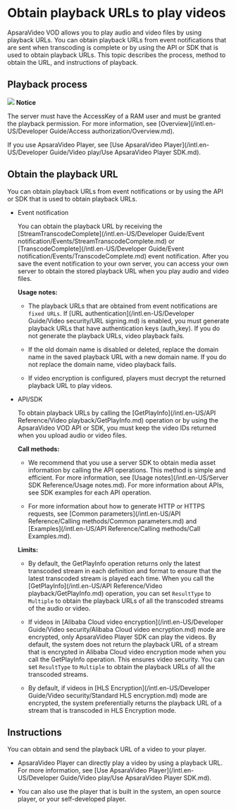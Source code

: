 Obtain playback URLs to play videos 
========================================================

ApsaraVideo VOD allows you to play audio and video files by using playback URLs. You can obtain playback URLs from event notifications that are sent when transcoding is complete or by using the API or SDK that is used to obtain playback URLs. This topic describes the process, method to obtain the URL, and instructions of playback.

Playback process 
-------------------------------------

![](https://static-aliyun-doc.oss-accelerate.aliyuncs.com/assets/img/en-US/2210401161/p178253.png)
**Notice**

The server must have the AccessKey of a RAM user and must be granted the playback permission. For more information, see [Overview](/intl.en-US/Developer Guide/Access authorization/Overview.md).

If you use ApsaraVideo Player, see [Use ApsaraVideo Player](/intl.en-US/Developer Guide/Video play/Use ApsaraVideo Player SDK.md).

Obtain the playback URL 
--------------------------------------------

You can obtain playback URLs from event notifications or by using the API or SDK that is used to obtain playback URLs.

* Event notification

  You can obtain the playback URL by receiving the [StreamTranscodeComplete](/intl.en-US/Developer Guide/Event notification/Events/StreamTranscodeComplete.md) or [TranscodeComplete](/intl.en-US/Developer Guide/Event notification/Events/TranscodeComplete.md) event notification. After you save the event notification to your own server, you can access your own server to obtain the stored playback URL when you play audio and video files.

  **Usage notes:** 
  * The playback URLs that are obtained from event notifications are `fixed URLs`. If [URL authentication](/intl.en-US/Developer Guide/Video security/URL signing.md) is enabled, you must generate playback URLs that have authentication keys (auth_key). If you do not generate the playback URLs, video playback fails.

    
  
  * If the old domain name is disabled or deleted, replace the domain name in the saved playback URL with a new domain name. If you do not replace the domain name, video playback fails.

    
  
  * If video encryption is configured, players must decrypt the returned playback URL to play videos.

    
  

  




<!-- -->

* API/SDK

  To obtain playback URLs by calling the [GetPlayInfo](/intl.en-US/API Reference/Video playback/GetPlayInfo.md) operation or by using the ApsaraVideo VOD API or SDK, you must keep the video IDs returned when you upload audio or video files.

  **Call methods:** 
  * We recommend that you use a server SDK to obtain media asset information by calling the API operations. This method is simple and efficient. For more information, see [Usage notes](/intl.en-US/Server SDK Reference/Usage notes.md). For more information about APIs, see SDK examples for each API operation.

    
  
  * For more information about how to generate HTTP or HTTPS requests, see [Common parameters](/intl.en-US/API Reference/Calling methods/Common parameters.md) and [Examples](/intl.en-US/API Reference/Calling methods/Call Examples.md).

    
  

  

  **Limits:** 
  * By default, the GetPlayInfo operation returns only the latest transcoded stream in each definition and format to ensure that the latest transcoded stream is played each time. When you call the [GetPlayInfo](/intl.en-US/API Reference/Video playback/GetPlayInfo.md) operation, you can set `ResultType` to `Multiple` to obtain the playback URLs of all the transcoded streams of the audio or video.

    
  
  * If videos in [Alibaba Cloud video encryption](/intl.en-US/Developer Guide/Video security/Alibaba Cloud video encryption.md) mode are encrypted, only ApsaraVideo Player SDK can play the videos. By default, the system does not return the playback URL of a stream that is encrypted in Alibaba Cloud video encryption mode when you call the GetPlayInfo operation. This ensures video security. You can set `ResultType` to `Multiple` to obtain the playback URLs of all the transcoded streams.

    
  
  * By default, if videos in [HLS Encryption](/intl.en-US/Developer Guide/Video security/Standard HLS encryption.md) mode are encrypted, the system preferentially returns the playback URL of a stream that is transcoded in HLS Encryption mode.

    
  

  




Instructions 
---------------------------------

You can obtain and send the playback URL of a video to your player.

* ApsaraVideo Player can directly play a video by using a playback URL. For more information, see [Use ApsaraVideo Player](/intl.en-US/Developer Guide/Video play/Use ApsaraVideo Player SDK.md).

  

* You can also use the player that is built in the system, an open source player, or your self-developed player.

  




